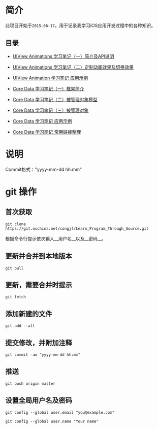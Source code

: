 # 简介

此项目开始于`2015-06-17`，用于记录我学习iOS应用开发过程中的各种知识。

## 目录

* [UIView Animations 学习笔记（一）简介及API说明](http://my.oschina.net/skyler/blog/486398)
* [UIView Animations 学习笔记（二）定制动画效果及切换效果](http://my.oschina.net/skyler/blog/491596)
* [UIView Animation 学习笔记 应用示例](http://my.oschina.net/skyler/blog/486424)

* [Core Data 学习笔记（一）框架简介](http://my.oschina.net/skyler/blog/483895)
* [Core Data 学习笔记（二）被管理对象模型](http://my.oschina.net/skyler/blog/483906)
* [Core Data 学习笔记（三）被管理对象](http://my.oschina.net/skyler/blog/485350)
* [Core Data 学习笔记 应用示例](http://my.oschina.net/skyler/blog/485864)
* [Core Data 学习笔记 常用链接整理](http://my.oschina.net/skyler/blog/486323)

# 说明

Commit格式："yyyy-mm-dd hh:mm"

# git 操作

## 首次获取

`git clone https://git.oschina.net/congjf/Learn_Program_Through_Source.git`

根据命令行提示依次输入__用户名__以及__密码__。

## 更新并合并到本地版本

`git pull`

## 更新，需要合并时提示

`git fetch`

## 添加新建的文件

`git add --all`

## 提交修改，并附加注释

`git commit -am "yyyy-mm-dd hh:mm"`

## 推送

`git push origin master`

## 设置全局用户名及密码

`git config --global user.email "you@example.com"`

`git config --global user.name "Your name"`